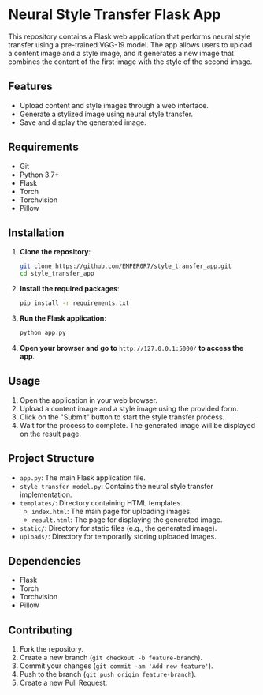 # Neural Style Transfer Flask App

This repository contains a Flask web application that performs neural style transfer using a pre-trained VGG-19 model. The app allows users to upload a content image and a style image, and it generates a new image that combines the content of the first image with the style of the second image.

## Features
- Upload content and style images through a web interface.
- Generate a stylized image using neural style transfer.
- Save and display the generated image.

## Requirements
- Git
- Python 3.7+
- Flask
- Torch
- Torchvision
- Pillow

## Installation

1. **Clone the repository**:
    ```sh
    git clone https://github.com/EMPER0R7/style_transfer_app.git
    cd style_transfer_app
    ```

2. **Install the required packages**:
    ```sh
    pip install -r requirements.txt
    ```

3. **Run the Flask application**:
    ```sh
    python app.py
    ```

4. **Open your browser and go to** `http://127.0.0.1:5000/` **to access the app**.

## Usage

1. Open the application in your web browser.
2. Upload a content image and a style image using the provided form.
3. Click on the "Submit" button to start the style transfer process.
4. Wait for the process to complete. The generated image will be displayed on the result page.

## Project Structure

- `app.py`: The main Flask application file.
- `style_transfer_model.py`: Contains the neural style transfer implementation.
- `templates/`: Directory containing HTML templates.
  - `index.html`: The main page for uploading images.
  - `result.html`: The page for displaying the generated image.
- `static/`: Directory for static files (e.g., the generated image).
- `uploads/`: Directory for temporarily storing uploaded images.

## Dependencies

- Flask
- Torch
- Torchvision
- Pillow

## Contributing

1. Fork the repository.
2. Create a new branch (`git checkout -b feature-branch`).
3. Commit your changes (`git commit -am 'Add new feature'`).
4. Push to the branch (`git push origin feature-branch`).
5. Create a new Pull Request.


